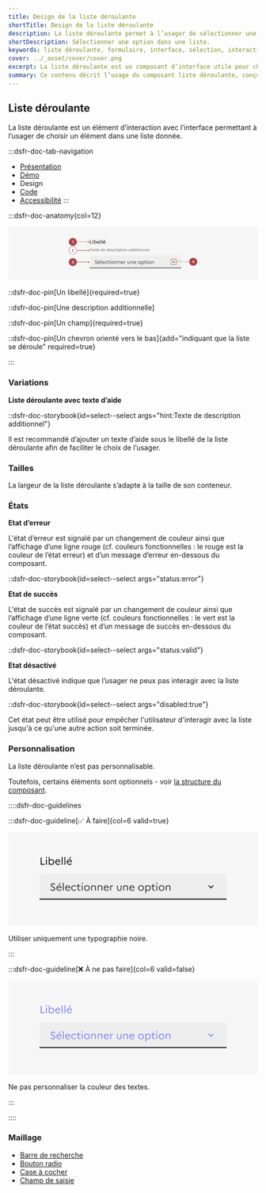 ```yaml
---
title: Design de la liste déroulante
shortTitle: Design de la liste déroulante
description: La liste déroulante permet à l’usager de sélectionner une option unique parmi un ensemble de choix dans un espace limité.
shortDescription: Sélectionner une option dans une liste.
keywords: liste déroulante, formulaire, interface, sélection, interaction, design system, UX, UI, accessibilité, boutons radio, cases à cocher
cover: ../_asset/cover/cover.png
excerpt: La liste déroulante est un composant d’interface utile pour choisir un seul élément parmi plusieurs dans un espace restreint. Elle est recommandée entre 6 et 15 options.
summary: Ce contenu décrit l’usage du composant liste déroulante, conçu pour permettre à l’usager de sélectionner une seule option dans une liste lorsque l’espace est contraint. Il explique dans quels cas l’utiliser ou non, en comparaison avec les boutons radio ou les cases à cocher, selon le nombre de choix proposés. Des recommandations sont également données pour bien contextualiser son usage dans une interface et suivre les règles éditoriales adaptées. Ce guide s’adresse aux concepteurs d’interfaces soucieux de l’ergonomie et de la compréhension utilisateur.
---
```


## Liste déroulante

La liste déroulante est un élément d’interaction avec l’interface permettant à l’usager de choisir un élément dans une liste donnée.

:::dsfr-doc-tab-navigation
- [Présentation](../index.md)
- [Démo](../demo/index.md)
- Design
- [Code](../code/index.md)
- [Accessibilité](../accessibility/index.md)
:::

:::dsfr-doc-anatomy{col=12}

![Anatomie de la liste déroulante](../_asset/anatomy/anatomy-1.png)

::dsfr-doc-pin[Un libellé]{required=true}

::dsfr-doc-pin[Une description additionnelle]

::dsfr-doc-pin[Un champ]{required=true}

::dsfr-doc-pin[Un chevron orienté vers le bas]{add="indiquant que la liste se déroule" required=true}

:::

### Variations

**Liste déroulante avec texte d’aide**

::dsfr-doc-storybook{id=select--select args="hint:Texte de description additionnel"}

Il est recommandé d’ajouter un texte d’aide sous le libellé de la liste déroulante afin de faciliter le choix de l’usager.

### Tailles

La largeur de la liste déroulante s’adapte à la taille de son conteneur.

### États

**Etat d’erreur**

L'état d’erreur est signalé par un changement de couleur ainsi que l’affichage d’une ligne rouge (cf. couleurs fonctionnelles : le rouge est la couleur de l’état erreur) et d’un message d’erreur en-dessous du composant.

::dsfr-doc-storybook{id=select--select args="status:error"}

**Etat de succès**

L'état de succès est signalé par un changement de couleur ainsi que l’affichage d’une ligne verte (cf. couleurs fonctionnelles : le vert est la couleur de l’état succès) et d’un message de succès en-dessous du composant.

::dsfr-doc-storybook{id=select--select args="status:valid"}

**Etat désactivé**

L'état désactivé indique que l’usager ne peux pas interagir avec la liste déroulante.

::dsfr-doc-storybook{id=select--select args="disabled:true"}

Cet état peut être utilisé pour empêcher l'utilisateur d'interagir avec la liste jusqu'à ce qu'une autre action soit terminée.

### Personnalisation

La liste déroulante n’est pas personnalisable.

Toutefois, certains éléments sont optionnels - voir [la structure du composant](#liste-déroulante).

::::dsfr-doc-guidelines

:::dsfr-doc-guideline[✅ À faire]{col=6 valid=true}

![À faire](../_asset/custom/do-1.png)

Utiliser uniquement une typographie noire.

:::

:::dsfr-doc-guideline[❌ À ne pas faire]{col=6 valid=false}

![À ne pas faire](../_asset/custom/dont-1.png)

Ne pas personnaliser la couleur des textes.

:::

::::

### Maillage

- [Barre de recherche](../../../../search/_part/doc/index.md)
- [Bouton radio](../../../../radio/_part/doc/index.md)
- [Case à cocher](../../../../checkbox/_part/doc/index.md)
- [Champ de saisie](../../../../input/_part/doc/index.md)